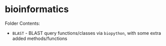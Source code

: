 # bioinformatics

Folder Contents:
- <code>BLAST</code> - BLAST query functions/classes via <code>biopython</code>, with some extra added methods/functions
